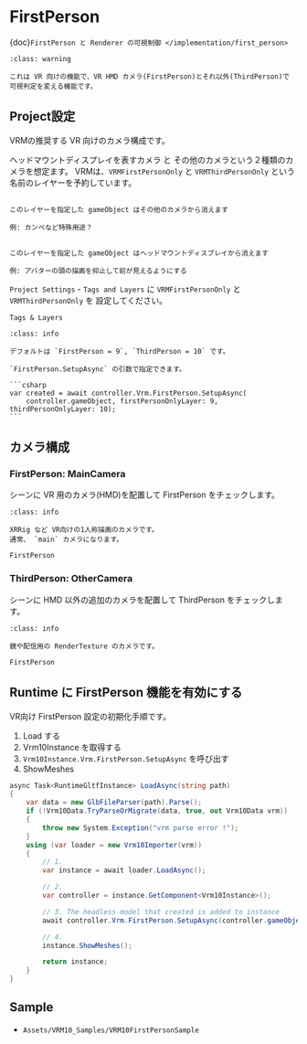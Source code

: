 # FirstPerson

{doc}`FirstPerson と Renderer の可視制御 </implementation/first_person>`

```{admonition} VR用の機能です
:class: warning

これは VR 向けの機能で、VR HMD カメラ(FirstPerson)とそれ以外(ThirdPerson)で
可視判定を変える機能です。
```

## Project設定

VRMの推奨する VR 向けのカメラ構成です。

ヘッドマウントディスプレイを表すカメラ と その他のカメラという２種類のカメラを想定ます。
VRMは、`VRMFirstPersonOnly` と `VRMThirdPersonOnly` という名前のレイヤーを予約しています。

```{admonition} VRMFirstPersonOnly

このレイヤーを指定した gameObject はその他のカメラから消えます

例: カンペなど特殊用途？
```

```{admonition} VRMThirdPersonOnly

このレイヤーを指定した gameObject はヘッドマウントディスプレイから消えます

例: アバターの頭の描画を抑止して前が見えるようにする
```

`Project Settings` - `Tags and Layers` に `VRMFirstPersonOnly` と `VRMThirdPersonOnly` を
設定してください。

```{figure} ./tags_layers.jpg
Tags & Layers
```

````{admonition} デフォルトのレイヤー番号
:class: info

デフォルトは `FirstPerson = 9`, `ThirdPerson = 10` です。

`FirstPerson.SetupAsync` の引数で指定できます。

```csharp
var created = await controller.Vrm.FirstPerson.SetupAsync(
    controller.gameObject, firstPersonOnlyLayer: 9, thirdPersonOnlyLayer: 10);
```

````

## カメラ構成
### FirstPerson: MainCamera

シーンに VR 用のカメラ(HMD)を配置して FirstPerson をチェックします。

```{admonition} VR用のカメラ
:class: info

XRRig など VR向けの1人称描画のカメラです。
通常、 `main` カメラになります。
```

```{figure} ./check_firstperson.jpg
FirstPerson
```

### ThirdPerson: OtherCamera

シーンに HMD 以外の追加のカメラを配置して ThirdPerson をチェックします。

```{admonition} 三人称用のカメラ
:class: info

鏡や配信用の RenderTexture のカメラです。
```

```{figure} ./check_thirdperson.jpg
FirstPerson
```

## Runtime に FirstPerson 機能を有効にする

VR向け FirstPerson 設定の初期化手順です。

1. Load する
2. Vrm10Instance を取得する
3. `Vrm10Instance.Vrm.FirstPerson.SetupAsync` を呼び出す
4. ShowMeshes

```csharp
async Task<RuntimeGltfInstance> LoadAsync(string path)
{
    var data = new GlbFileParser(path).Parse();
    if (!Vrm10Data.TryParseOrMigrate(data, true, out Vrm10Data vrm))
    {
        throw new System.Exception("vrm parse error !");
    }
    using (var loader = new Vrm10Importer(vrm))
    {
        // 1.
        var instance = await loader.LoadAsync();

        // 2.
        var controller = instance.GetComponent<Vrm10Instance>();

        // 3. The headless model that created is added to instance
        await controller.Vrm.FirstPerson.SetupAsync(controller.gameObject);

        // 4. 
        instance.ShowMeshes();

        return instance;
    }
}
```

## Sample

- `Assets/VRM10_Samples/VRM10FirstPersonSample`
